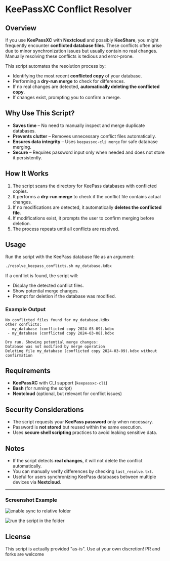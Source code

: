 # KeePassXC Conflict Resolver

## Overview

If you use **KeePassXC** with **Nextcloud** and possibly **KeeShare**, you might frequently encounter **conflicted database files**. These conflicts often arise due to minor synchronization issues but usually contain no real changes. Manually resolving these conflicts is tedious and error-prone.

This script automates the resolution process by:
- Identifying the most recent **conflicted copy** of your database.
- Performing a **dry-run merge** to check for differences.
- If no real changes are detected, **automatically deleting the conflicted copy**.
- If changes exist, prompting you to confirm a merge.

## Why Use This Script?

- **Saves time** – No need to manually inspect and merge duplicate databases.
- **Prevents clutter** – Removes unnecessary conflict files automatically.
- **Ensures data integrity** – Uses `keepassxc-cli merge` for safe database merging.
- **Secure** – Requires password input only when needed and does not store it persistently.

## How It Works

1. The script scans the directory for KeePass databases with conflicted copies.
2. It performs a **dry-run merge** to check if the conflict file contains actual changes.
3. If no modifications are detected, it automatically **deletes the conflicted file**.
4. If modifications exist, it prompts the user to confirm merging before deletion.
5. The process repeats until all conflicts are resolved.

## Usage

Run the script with the KeePass database file as an argument:
```bash
./resolve_keepass_conflicts.sh my_database.kdbx
```

If a conflict is found, the script will:
- Display the detected conflict files.
- Show potential merge changes.
- Prompt for deletion if the database was modified.

### Example Output
```
No conflicted files found for my_database.kdbx
other conflicts:
 - my_database (conflicted copy 2024-03-09).kdbx
 - my_database (conflicted copy 2024-03-08).kdbx

Dry run. Showing potential merge changes:
Database was not modified by merge operation
Deleting file my_database (conflicted copy 2024-03-09).kdbx without confirmation
```

## Requirements

- **KeePassXC** with CLI support (`keepassxc-cli`)
- **Bash** (for running the script)
- **Nextcloud** (optional, but relevant for conflict issues)

## Security Considerations

- The script requests your **KeePass password** only when necessary.
- Password is **not stored** but reused within the same execution.
- Uses **secure shell scripting** practices to avoid leaking sensitive data.

## Notes

- If the script detects **real changes**, it will not delete the conflict automatically.
- You can manually verify differences by checking `last_resolve.txt`.
- Useful for users synchronizing KeePass databases between multiple devices via **Nextcloud**.

---

### Screenshot Example
![enable sync to relative folder](https://github.com/user-attachments/assets/386b0698-4a62-4f4b-8eed-ff01d7491cb3)

![run the script in the folder](https://github.com/user-attachments/assets/458eda21-b8a7-4237-91da-d985d784c32d)


## License
This script is actually provided "as-is". Use at your own discretion!
PR and forks are welcome
